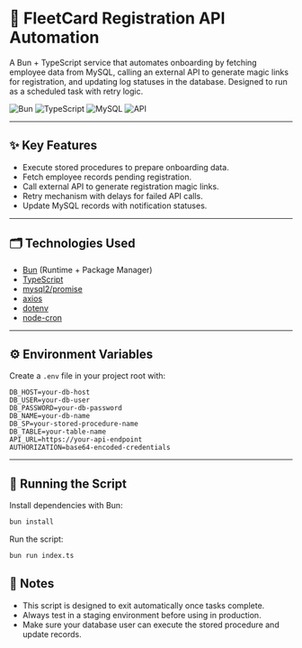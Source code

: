 # 🚀 FleetCard Registration API Automation

A Bun + TypeScript service that automates onboarding by fetching employee data from MySQL, calling an external API to generate magic links for registration, and updating log statuses in the database. Designed to run as a scheduled task with retry logic.

![Bun](https://img.shields.io/badge/Runtime-Bun-yellow?logo=bun)
![TypeScript](https://img.shields.io/badge/Language-TypeScript-blue?logo=typescript)
![MySQL](https://img.shields.io/badge/Database-MySQL-blue?logo=mysql)
![API](https://img.shields.io/badge/API-Integration-orange)

---

## ✨ Key Features

- Execute stored procedures to prepare onboarding data.
- Fetch employee records pending registration.
- Call external API to generate registration magic links.
- Retry mechanism with delays for failed API calls.
- Update MySQL records with notification statuses.

---

## 🗂 Technologies Used

- [Bun](https://bun.sh/) (Runtime + Package Manager)
- [TypeScript](https://www.typescriptlang.org/)
- [mysql2/promise](https://www.npmjs.com/package/mysql2)
- [axios](https://www.npmjs.com/package/axios)
- [dotenv](https://www.npmjs.com/package/dotenv)
- [node-cron](https://www.npmjs.com/package/node-cron)

---

## ⚙️ Environment Variables

Create a `.env` file in your project root with:
```env
DB_HOST=your-db-host
DB_USER=your-db-user
DB_PASSWORD=your-db-password
DB_NAME=your-db-name
DB_SP=your-stored-procedure-name
DB_TABLE=your-table-name
API_URL=https://your-api-endpoint
AUTHORIZATION=base64-encoded-credentials
```

---

## 🚀 Running the Script

Install dependencies with Bun:
```bash
bun install
```
Run the script:
```bash
bun run index.ts
```

## 📌 Notes
- This script is designed to exit automatically once tasks complete.
- Always test in a staging environment before using in production.
- Make sure your database user can execute the stored procedure and update records.


